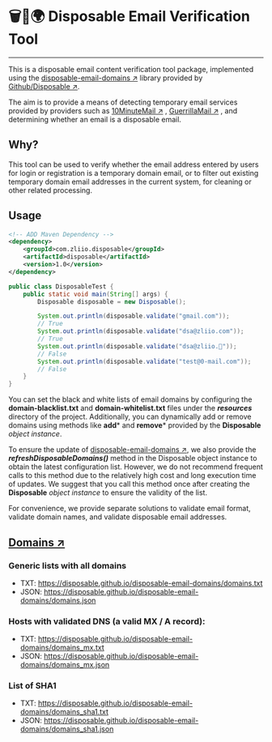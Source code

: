 # 🗑📮🌍 Disposable Email Verification Tool

---
This is a disposable email content verification tool package, implemented using the [disposable-email-domains ↗](https://github.com/disposable/disposable-email-domains) library provided by [Github/Disposable ↗](https://github.com/disposable).

The aim is to provide a means of detecting temporary email services provided by providers such as [10MinuteMail ↗](http://10minutemail.com/) , [GuerrillaMail ↗](https://www.guerrillamail.com/) , and determining whether an email is a disposable email.


## Why?

This tool can be used to verify whether the email address entered by users for login or registration is a temporary domain email, or to filter out existing temporary domain email addresses in the current system, for cleaning or other related processing.

## Usage
~~~xml
<!-- ADD Maven Dependency -->
<dependency>
    <groupId>com.zliio.disposable</groupId>
    <artifactId>disposable</artifactId>
    <version>1.0</version>
</dependency>
~~~

~~~java
public class DisposableTest {
    public static void main(String[] args) {
        Disposable disposable = new Disposable();

        System.out.println(disposable.validate("gmail.com"));
        // True
        System.out.println(disposable.validate("dsa@zliio.com"));
        // True
        System.out.println(disposable.validate("dsa@zliio.🤔️"));
        // False
        System.out.println(disposable.validate("test@0-mail.com"));
        // False
    }
}
~~~

You can set the black and white lists of email domains by configuring the **domain-blacklist.txt** and **domain-whitelist.txt** files under the **_resources_** directory of the project. Additionally, you can dynamically add or remove domains using methods like **add*** and **remove*** provided by the **Disposable** _object instance_.

To ensure the update of [disposable-email-domains ↗](https://github.com/disposable/disposable-email-domains), we also provide the **_refreshDisposableDomains()_** method in the Disposable object instance to obtain the latest configuration list. However, we do not recommend frequent calls to this method due to the relatively high cost and long execution time of updates. We suggest that you call this method once after creating the **Disposable** _object instance_ to ensure the validity of the list.

For convenience, we provide separate solutions to validate email format, validate domain names, and validate disposable email addresses.

## [Domains ↗](https://github.com/disposable/disposable-email-domains)
### Generic lists with all domains

- TXT: https://disposable.github.io/disposable-email-domains/domains.txt
- JSON: https://disposable.github.io/disposable-email-domains/domains.json

### Hosts with validated DNS (a valid MX / A record):

- TXT: https://disposable.github.io/disposable-email-domains/domains_mx.txt
- JSON: https://disposable.github.io/disposable-email-domains/domains_mx.json

### List of SHA1

- TXT: https://disposable.github.io/disposable-email-domains/domains_sha1.txt
- JSON: https://disposable.github.io/disposable-email-domains/domains_sha1.json